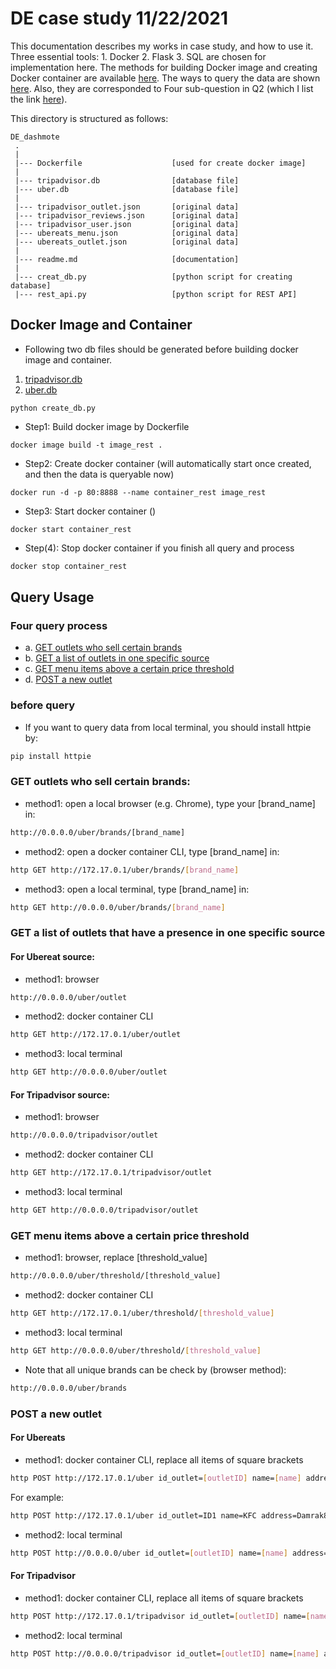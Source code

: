 # DE case study 11/22/2021
This documentation describes my works in case study, and how to use it. Three essential tools: 1. Docker 2. Flask 3. SQL are chosen for implementation here. The methods for building Docker image and creating Docker container are available [here](#docker-image-and-container). The ways to query the data are shown [here](#query-usage). Also, they are corresponded to Four sub-question in Q2 (which I list the link [here](#four-query-process)). 

This directory is structured as follows:

    DE_dashmote
     .
     |
     |--- Dockerfile                    [used for create docker image]
     |
     |--- tripadvisor.db                [database file]
     |--- uber.db                       [database file]
     |
     |--- tripadvisor_outlet.json       [original data]
     |--- tripadvisor_reviews.json      [original data]
     |--- tripadvisor_user.json         [original data]
     |--- ubereats_menu.json            [original data]
     |--- ubereats_outlet.json          [original data]
     |
     |--- readme.md                     [documentation]
     |
     |--- creat_db.py                   [python script for creating database]
     |--- rest_api.py                   [python script for REST API]


## Docker Image and Container
- Following two db files should be generated before building docker image and container.
1. [tripadvisor.db](#)
2. [uber.db](#)
```
python create_db.py
```
- Step1: Build docker image by Dockerfile
```
docker image build -t image_rest .
```
- Step2: Create docker container (will automatically start once created, and then the data is queryable now)
```
docker run -d -p 80:8888 --name container_rest image_rest
```

- Step3: Start docker container ()
```
docker start container_rest
```

- Step(4): Stop docker container if you finish all query and process
```sh
docker stop container_rest
```

## Query Usage
### Four query process
- a. [GET outlets who sell certain brands](#get-outlets-who-sell-certain-brands)
- b. [GET a list of outlets in one specific source](l#get-a-list-of-outlets-that-have-a-presence-in-one-specific-source)
- c. [GET menu items above a certain price threshold](#get-menu-items-above-a-certain-price-threshold)
- d. [POST a new outlet](#post-a-new-outlet)
### before query
- If you want to query data from local terminal, you should install httpie by:
```python
pip install httpie
```

### GET outlets who sell certain brands:
- method1: open a local browser (e.g. Chrome), type your \[brand_name\] in:
```sh
http://0.0.0.0/uber/brands/[brand_name]
```
- method2: open a docker container CLI, type \[brand_name\] in:
```sh
http GET http://172.17.0.1/uber/brands/[brand_name]
```
- method3: open a local terminal, type \[brand_name\] in:
```sh
http GET http://0.0.0.0/uber/brands/[brand_name]
```

### GET a list of outlets that have a presence in one specific source
#### For Ubereat source:
- method1: browser
```sh
http://0.0.0.0/uber/outlet
```
- method2: docker container CLI
```sh
http GET http://172.17.0.1/uber/outlet
```
- method3: local terminal
```sh
http GET http://0.0.0.0/uber/outlet
```
#### For Tripadvisor source:
- method1: browser
```sh
http://0.0.0.0/tripadvisor/outlet
```
- method2: docker container CLI
```sh
http GET http://172.17.0.1/tripadvisor/outlet
```
- method3: local terminal
```sh
http GET http://0.0.0.0/tripadvisor/outlet
```

### GET menu items above a certain price threshold
- method1: browser, replace \[threshold_value\]
```sh
http://0.0.0.0/uber/threshold/[threshold_value]
```
- method2: docker container CLI
```sh
http GET http://172.17.0.1/uber/threshold/[threshold_value]
```
- method3: local terminal
```sh
http GET http://0.0.0.0/uber/threshold/[threshold_value]
```
- Note that all unique brands can be check by (browser method):
```sh
http://0.0.0.0/uber/brands
```

### POST a new outlet
#### For Ubereats
- method1: docker container CLI, replace all items of square brackets
```sh
http POST http://172.17.0.1/uber id_outlet=[outletID] name=[name] address=[address] country=[country] reviews_nr=[numbers of reviews]
```
For example:
```sh
http POST http://172.17.0.1/uber id_outlet=ID1 name=KFC address=Damrak87 country=Netherlands reviews_nr=5873
```
- method2: local terminal
```sh
http POST http://0.0.0.0/uber id_outlet=[outletID] name=[name] address=[address] country=[country] reviews_nr=[numbers of reviews]
```

#### For Tripadvisor
- method1: docker container CLI, replace all items of square brackets
```sh
http POST http://172.17.0.1/tripadvisor id_outlet=[outletID] name=[name] address=[address] country=[country] phone=[phone number] reviews_nr=[numbers of reviews]
```

- method2: local terminal
```sh
http POST http://0.0.0.0/tripadvisor id_outlet=[outletID] name=[name] address=[address] country=[country] phone=[phone number] reviews_nr=[numbers of reviews]
```